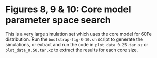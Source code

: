 # Figures 8, 9 & 10: Core model parameter space search
This is a very large simulation set which uses the core model for 60Fe distribution.
Run the `bootstrap-fig-8-10.sh` script to generate the simulations, or extract and run the code in `plot_data_0.25.tar.xz` or `plot_data_0.50.tar.xz` to extract the results for each core size.